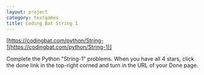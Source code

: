 ```yaml
---
layout: project
category: textgames
title: Coding Bat String 1
---
```




[https://codingbat.com/python/String-1(https://codingbat.com/python/String-1)] 

Complete the Python "String-1" problems. When you have all 4 stars, click the done link in the top-right corned and turn in the URL of your Done page.
